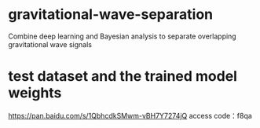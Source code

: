 # gravitational-wave-separation
Combine deep learning and Bayesian analysis to separate overlapping gravitational wave signals

# test dataset and the trained model weights 
https://pan.baidu.com/s/1QbhcdkSMwm-vBH7Y7274jQ 
access code：f8qa 
